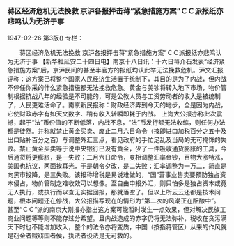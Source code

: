 ### 蒋区经济危机无法挽救  京沪各报抨击蒋“紧急措施方案”ＣＣ派报纸亦悲鸣认为无济于事

1947-02-26
第3版()
专栏：

　　蒋区经济危机无法挽救
    京沪各报抨击蒋“紧急措施方案”ＣＣ派报纸亦悲鸣认为无济于事
    【新华社延安二十四日电】南京十八日讯：十六日蒋介石发表“经济紧急措施方案”后，京沪民间的甚至半官方的报纸均认此举无法挽救危机。沪文汇报评称：这方案已将整个国家人民经济生活置于统制下，其目的是为了内战，但内战不停任你采的什么紧急措施都无法挽救危急。黄金与美钞将转入地下市场，物价管制根据抗战八年的经验是不可能的，可是公教人员与工资劳动者的收入是被统制了，人民更难活命了。南京新民报称：财政经济弄到今天的地步，全是因为内战，它使财政赤字有如天文数字、稍有收入转瞬即耗于内战。
    上海大公报亦称此次震撼，起于“法”币价值的不断低落，内战不息，“法”币发行额无法收缩，则任何办法都是徒然。并称就禁止黄金买卖、废止二月六日命令（按即进口加税百分之五十及出口贴补百分之百）与调整外汇三点，看见政府的手忙足乱及当局的无可掩饰的失败。禁止黄金买卖等于说中央银行已没有黄金，少了一件吸收通货膨胀的工具，今后通货将更膨胀，是一失败；二月六日命令，变相调整汇率金钞，百物大涨特涨，美国也抗议，两面挨耳光，于是朝令夕改，是二失败；汇率调整为一万二，简直是向黑市投降，是三失败。该报称增税是易说难做的，“国”营事业售卖要预防独占资本侵占，物价管制之难收效可以想像。至自由申报外汇，则只怕多是独占资本或竟无人执行，或执行而以查无实据回报，那就落空了。但以上所云云还都是技术问题，根本问题还在停战，大公报描写现在的情形为“第二次的风潮正在酝酿中”。
    甚至“ＣＣ”派的南京大刚报亦指出这方案可能暂时发生一点效果，但对解决民族工商业问题等等则不能存过分希望。且内战造成的赤字仍将无法弥补，税收在贪污满天下时也不能增加收入，整个的法令亦将变质，中国（按指蒋管区）从来的作风就是窃金者贼窃国者侯，执法者设法是无可救的。
